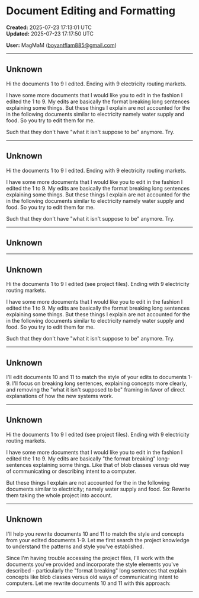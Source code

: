 # Document Editing and Formatting

**Created:** 2025-07-23 17:13:01 UTC  
**Updated:** 2025-07-23 17:17:50 UTC

**User:** MagMaM (boyantflam885@gmail.com)

---

## Unknown

Hi the documents 1 to 9 I edited. Ending with 9 electricity routing markets.

I have some more documents that I would like you to edit in the fashion I edited the 1 to 9.
My edits are basically the format breaking long sentences explaining some things.
But these things I explain are not accounted for the in the following documents similar to electricity namely water supply and food.
So you try to edit them for me.

Such that they don't have "what it isn't suppose to be" anymore.
Try.

---

## Unknown

Hi the documents 1 to 9 I edited. Ending with 9 electricity routing markets.

I have some more documents that I would like you to edit in the fashion I edited the 1 to 9.
My edits are basically the format breaking long sentences explaining some things.
But these things I explain are not accounted for the in the following documents similar to electricity namely water supply and food.
So you try to edit them for me.

Such that they don't have "what it isn't suppose to be" anymore.
Try.

---

## Unknown



---

## Unknown

Hi the documents 1 to 9 I edited (see project files). Ending with 9 electricity routing markets.

I have some more documents that I would like you to edit in the fashion I edited the 1 to 9.
My edits are basically the format breaking long sentences explaining some things.
But these things I explain are not accounted for the in the following documents similar to electricity namely water supply and food.
So you try to edit them for me.

Such that they don't have "what it isn't suppose to be" anymore.
Try.

---

## Unknown

I'll edit documents 10 and 11 to match the style of your edits to documents 1-9. I'll focus on breaking long sentences, explaining concepts more clearly, and removing the "what it isn't supposed to be" framing in favor of direct explanations of how the new systems work.



---

## Unknown

Hi the documents 1 to 9 I edited (see project files). Ending with 9 electricity routing markets.

I have some more documents that I would like you to edit in the fashion I edited the 1 to 9.
My edits are basically "the format breaking" long-sentences explaining some things. Like that of blob classes versus old way of communicating or describing intent to a computer.

But these things I explain are not accounted for the in the following documents similar to electricity; namely water supply and food.
So: Rewrite them taking the whole project into account.

---

## Unknown

I'll help you rewrite documents 10 and 11 to match the style and concepts from your edited documents 1-9. Let me first search the project knowledge to understand the patterns and style you've established.

Since I'm having trouble accessing the project files, I'll work with the documents you've provided and incorporate the style elements you've described - particularly the "format breaking" long sentences that explain concepts like blob classes versus old ways of communicating intent to computers. Let me rewrite documents 10 and 11 with this approach:



---

